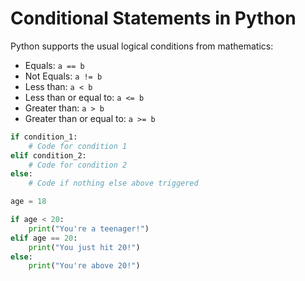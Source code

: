 # Conditional Statements in Python

Python supports the usual logical conditions from mathematics:

- Equals: `a == b`
- Not Equals: `a != b`
- Less than: `a < b`
- Less than or equal to: `a <= b`
- Greater than: `a > b`
- Greater than or equal to: `a >= b`

```python
if condition_1:
    # Code for condition 1
elif condition_2:
    # Code for condition 2
else:
    # Code if nothing else above triggered
```

```python
age = 18

if age < 20:
    print("You're a teenager!")
elif age == 20:
    print("You just hit 20!")
else:
    print("You're above 20!")
```
